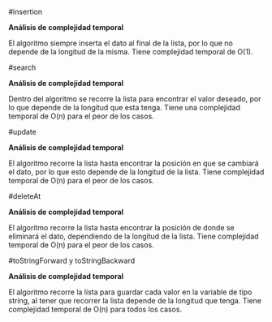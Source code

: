 #insertion

**Análisis de complejidad temporal**

El algoritmo siempre inserta el dato al final de la lista, por lo que no depende de la longitud de la misma. Tiene complejidad temporal de O(1).

#search

**Análisis de complejidad temporal**

Dentro del algoritmo se recorre la lista para encontrar el valor deseado, por lo que depende de la longitud que esta tenga. Tiene una complejidad temporal de O(n) para el peor de los casos.

#update

**Análisis de complejidad temporal**

El algoritmo recorre la lista hasta encontrar la posición en que se cambiará el dato, por lo que esto depende de la longitud de la lista. Tiene complejidad temporal de O(n) para el peor de los casos. 

#deleteAt

**Análisis de complejidad temporal**

El algoritmo recorre la lista hasta encontrar la posición de donde se eliminará el dato, dependiendo de la longitud de la lista. Tiene complejidad temporal de O(n) para el peor de los casos.

#toStringForward y toStringBackward

**Análisis de complejidad temporal**

El algoritmo recorre la lista para guardar cada valor en la variable de tipo string, al tener que recorrer la lista depende de la longitud que tenga. Tiene complejidad temporal de O(n) para todos los casos.